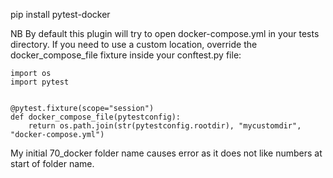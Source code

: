 pip install pytest-docker

NB By default this plugin will try to open docker-compose.yml in your tests directory. If you need to use a custom location, override the docker_compose_file fixture inside your conftest.py file:

```
import os
import pytest


@pytest.fixture(scope="session")
def docker_compose_file(pytestconfig):
    return os.path.join(str(pytestconfig.rootdir), "mycustomdir", "docker-compose.yml")
```

My initial 70_docker folder name causes error as it does not like numbers at start of folder name.